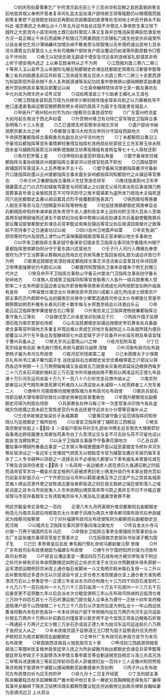 <!-- { "loadSidebar": true } -->
　　○初庆阳伯夏儒奏乞广平府清河县庄田三千三百余顷有旨赐之县民葛振刚等言前地皆其祖父奉例开垦者复命司礼监太监张淮户部侍郎王琼等踏勘仍以赐儒既而振刚等复奏愬下巡按御史钱如京再勘如京因奏国初直隶等处空闲地土听民开耕永不起科此  祖宗惠民之令典弘治十八年五月诏书各处庄田不许管庄人等倚势生事又陛下践阼之大恩清河小县空闲地土既已起科管田人等又复吞并岂惟违戾恩典抑恐激变地方况一县正粮止千余石而戚畹子粒银过万两重困民力崇殖私门或生他变亦非戚里所以自全者也乞将沙薄硝鹻并加增办纳不敷者悉与除豁惟以先年德府退出民地七百余顷与儒管业仍革管庄人止令有司徵解户部转发户部议覆诏仍如淮等所勘原数令□管业不许纷扰
　　○寿王以妃徐氏故无嗣请于德安及邻近各府选继室礼部谓其非例止听于德安境内选之  上以寿互懿亲特从之不为例
　　○江西贼刘昌三蔡六二柳三十等奔入玉山县怀玉山寺据险屯栅总制都御史俞谏巡抚都御史周南任汉都督李鋐等集三省兵四路邀击前后共斩首二百余级生擒五百余人刘昌三蔡六二柳三十走匿西源为知县陈揽所获余贼千余人复奔姚源谏等及纪功给事中黎奭俱以捷闻赐敕奖励奏捷者升赏如例其余事情兵部覆议以闻
　　○壬寅命翰林院侍讲学士吴一鹏左春坊左中允刘龙为顺天府乡试考试官
　　○诏给两淮盐三千引助寿王婚礼从王请也
　　○赠江西瑞金县知县万琛为光禄寺少卿初贼攻瑞金琛率兵拒之以力寡被执骂不绝口遂遇害事闻诏赠官赐祭葬附祭乡贤祠仍荫其子为国子生琛直隶宣城县人
　　○甲辰升广德州知州刘节为四川按察司佥事提调学校
　　○广东雷州府流星大如月起东南没于西北声如雷
　　○升赏朔州等卫有功阵亡官军锦衣卫指挥佥事张明等八十三人有差
　　○乙巳遣顺天府官祭宋丞相文天祥
　　○遣户部尚书候观祭京都太仓之神
　　○命都督佥事冯大经充左参将分守延绥西路地方
　　○丙午命狭西署都指挥佥事柳勇充右副总兵分守凉州地方
　　○丁未都察院议奏沿江守备领兵都指挥等官失事情罪轻重得旨指挥杜昂杨勋处斩郭锐王立充军蔡玉徐永陈勋余鉴马辅欧阳英郭玉孙瑛靳德施献沈祯黄宪降级有差杨玺等七十七人赎杖还职
　　○夜月犯罗偃上星
　　○戊申晓刻金星犯轩辕右角星
　　○罢守备保安旧城都指挥佥事张经隆庆州城都指挥佥事安洪以抚按官劾其不职也
　　○己酉给楚府故辅国将军荣涎夫人上氏养赡米岁五十石
　　○罢守备柴沟堡都指挥秦洪守备新开口堡指挥赵蓬以云州堡都指挥佥事余震长安岭都指挥同知都勋代之从镇巡等官奏也
　　○命兰州卫署都指挥佥事杨义充甘肃游击将军
　　○庚戌旌表蔚州卫军李镇妻雷氏之门曰贞烈初镇疾笃雷誓与同死镇止之曰我无父母兄弟汝死后事谁理乃勉营葬事哀号骨立亲族知其志不可夺共防守之居半载镇冢为盗所发乃夜抱木主缢死遂同穴巡抚都御史孟春以闻诏嘉其贞烈不俟覆勘即旌表其门
　　○狭西南哈等族番人劄吉牙等贡马及刀铠赐宴并彩叚等物有差
　　○初巡抚南赣都御史周南奉旨会兵剿贼因命知府朱谏率新民朱贵领千余人通判徐圭率土巡检何积玉领九百余人至南昌两军疑惧鼓噪而还谏圭不能禁纪功给事中黎奭以闻且劾谏圭并兵备副使戴敔罪兵部议覆诏提督都御史俞谏总兵官李鋐会南奭及镇巡等官议处后南请回南赣许之敔等姑不究待事宁之日通查功过以闻
　　○四川会州卫地震声如雷
　　○辛亥免湖广郧阳等府均州及郧西上津竹山竹溪保康榖城南漳等县正官来朝以地方多事故也
　　○以怀来卫都指挥佥事吴钺守备保安旧城金吾卫指挥佥事司铭守备隆庆州城宁夏都指挥使郑卿协同分守宁夏东路兴武营地方
　　○壬子行人司行人傅楫先奉使德府为济宁王治葬事以葬期尚远而母氏在京疾笃奏乞暂回省视礼部为请诏许暂归不为例
　　○直隶巡按御史吴漳劾保定都指挥佥事王详违法害众宜革其任命详回原卫带俸差操罪状仍令勘实以闻
　　○都督同知管锦衣卫事朱安援朱宁例乞封赠三代许之
　　○癸丑命开平卫指挥佥事耿山守备云州堡龙门卫指挥佥事张铠守备长安岭地方
　　○准夷人双城等卫指挥同知等官舍勒等六人各升一级兵部奏夷人受职率二十五年所部无寇边者议拟升职舍勒等俱景泰天顺成化间所授职宜如例升级故有是命
　　○甲寅致仕南京太仆寺卿张贲卒贲四川成都人成化丙戌进士授南京户部主事历员外郎郎中弘治初擢南京光禄寺少卿累选通政司参议太仆寺卿致仕至是卒赐祭葬如例贲朴雅有长者风归老十数年每与乡邦耆彦结会以诗酒白乐云
　　○命密云后卫指挥使李秉提督古北口等营
　　○升南京龙江卫指挥使杨锐署都指挥佥事守备九江等处
　　○自庚戌至乙卯金星皆卯刻昼见于巳
　　○丙辰升国子监祭酒石珤为南京吏部右侍郎
　　○山东巡抚都御史赵璜巡按御史李玑奏各处兵备副使佥事等官所辖地方多重复并窎远难以责成乞将地方各就附近人马各就所辖为便兵部覆议以济宁东平鱼台及邹滕峄郯七州县宜辖于济宁兵备开州长垣东明及单县宜辖于曹州兵备从之
　　○祭太岁风云雷雨山川之神
　　○夜月犯附耳星
　　○丁巳  宪宗纯皇帝忌辰  奉先殿行祭礼命驸马都尉马诚祭  茂陵
　　○升河南布政司右布政使杨子器为本司左布政使
　　○夜月犯司怪南第二星
　　○己未荫赠太子少保南京礼布尚书江澜子曜为国子生  巡抚延绥右佥都御史吴世忠奏粮草匮乏户部议以狭西各边年例银一十三万两预输每镇又各益银五万就彼籴买备用其延绥边粮狭西每岁二十八万余石河南折银料豆三万石宜令所司催纳如再不敷则以两淮运司正德九年盐课十万引河东运司余盐十万九千一百八十六引听世忠召商中纳从之
　　○南京刑部奉旨以天气暄热审录死罪可矜者四人以清诏皆从未减释一人杖而释者三人充军者二人
　　○庚申升河南按察司按察使陈璘为本布政司右布政使
　　○南京兵部右侍郎吕献大理寺卿茆钦致仕以御史杨奉劾其昏耄故也
　　○辛酉升都察院左副都御史邓璋为刑部右侍郎
　　○兵部奏各处种马每三年一次差官查点印烙今各处盗贼灾伤疮痍之民未起乞暂免差官仍令各巡抚督守巡并太仆分管等官催补从之
　　○壬戌命故保定侯梁任子永福袭爵
　　○罢黄花镇守备少监范琪指挥同知宋琦以为巡按御史丁楷所劾也
　　○以淮安卫指挥使丁辅把总江西粮运
　　○癸亥南京御史徐盈上＜锍-釒＞请留户部尚书孙交礼部尚书傅圭且言南京大理卿茆钦临事弗达顾视属僚太常卿张芮素号白丁久乖清议交与圭不可去钦与芮不可留也诏以盈妄言当罪姑宥之
　　○以永宁卫指挥佥事康节守备黄花镇地方
　　○乙丑兵部覆给事中傅钥所奏备边事宜一辽东锦义等城堡圈废坏是以寇至莫御宜令修补并河东等处皆添设之一各边军士贫难锐气销耎无以御敌宜令官为婚娶及置办军装仍每军复余丁二人专令耕种以资助之一选择总兵不必侯伯凡都督以下素有威名未曾委任或在下僚及诖误闲住者宜＜锍-釒＞名简用一各边被虏人民在虏日久每遇征剿之时跽而请命官军贪功一概妄杀宜定格例凡获被虏男妇老小俱准升级仍令本家出银充赏如仍前妄杀斩首示众一广宁开原旧设马市所以羁縻诸夷互市之日宜严为之禁其各城索赏夷人俱出百里外使之驻牧或近塞垣者即驱逐之则在我无取衅之端在彼知潜入之戒矣诏是之且令马市验放夷人入市务依期出境禁其夹带弓箭之类非互市日不许辄近塞垣管马市官并备御军士有诱取夷货纵令入境及私交通漏泄者罪不赦


明武宗毅皇帝实录卷之一百四
　　正德八年九月丙寅朔升南京都察院右副都御史杨茂元为南京兵部右侍郎南京太仆寺卿于凤喈为南京大理寺卿河南布政司右参政臧凤为按察司按察使
　　○丁卯升福建布政司左布政使陈珂为都察院右副都御史巡抚河南
　　○以隆庆左卫指挥佥事刘源守备四海治堡地方
　　○传旨发太仆寺马价银一万两于镇国府买补马匹
　　○命锦衣卫指挥佥事李全南镇抚司管事初全从东厂太监张雄办事得官至是乞管事许之
　　○戊辰荫南京吏部尚书张澯子概为国子生
　　○己巳  孝恭章皇后忌辰  奉先殿行祭礼命驸马都尉崔元祭  景陵
　　○升广东布政司右布政使胡韶为福建左布政使
　　○庚午升宁国府知府刘寅为河南布政司右参政
　　○户部会议漕运事宜一漕运四百万石或有地方被灾停免准于附近之处代补候有灾处幸收照数徵还如附近之处亦灾准于水次曰仓照数拨补毋失原额一运军漂损运粮例将京米改上通仓每石省脚米一斗又免晒并耗米每石复得一斗二升以此补数免陪近多虚诈无以示惩请自今该上京仓者方准改拨通仓该上通仓者方准免晒漂流万石以上参奏定夺一正德三年坐派水次四仓秋粮七十三万四千四百石淮安府二十九万八千一百石徐州一十九万六千三百石临清一十万五千石德州一十三万五千石后屡变更不足原数九年以后会派水次仓粮宜俱照三年山东布政司除纳附近临清仓者三万四千四百石其七十万石听漕运衙门拨兑载入议单永为遵守一正统十四年宣府粮道阻滞户部于山西借粮二十七万三千六百石以济宣府后遂为例弘治十一年山西巡抚奏准将数内本色折色各存一半本处供给户部于年例银内加五万两仍令河东运司送盐价银五万两共十万两以补前数后刘瑾查革以致岁用不足今宜改正但各边粮每石折银一两通前十万两计之实少粮三万余石亦请自正德九年为始河东运司运送盐价八万两于宣府议入从之
　　○辛未改南京国子监祭酒王王□赞为国子监祭酒升应天府府尹欧阳旦为南京都察院右副都御史
　　○壬申升广东布政司右参政方良节为本司右布政使
　　○癸酉狭西洛南县火毁民居百五十家
　　○甲戌初江西姚源洞贼首胡浩三等既听抚复叛参政吴廷举入抚之为所执留数月始出都御史俞谏总兵官李鋐等督廷举及参政王子言副使汤沐李情佥事李嘉言等会剿适贼党自相忿斗浩三杀其兄浩二举等兵进遂擒浩三等前后俘斩四百余人获被虏妇女一百四十三人会徽州知府熊桂等亦败贼于婺源休宁谏鋐以捷闻赐敕奖励奏捷者升赏如例
　　○丙子升山东布政司左布政使白圻为应天府府尹
　　○命九月十二日复开经筵
　　○丁丑刑部主事陈良翰妻程氏杖杀奴婢解其尸置木柜中他日复杀一婢欲刃其胸婢脱走得免东厂廉得其事并良翰俱下锦衣卫狱拷讯得实都察院覆议程氏穷凶极惨比拟故杀律斩良翰纵妻为恶谪戍边卫  上从其议
